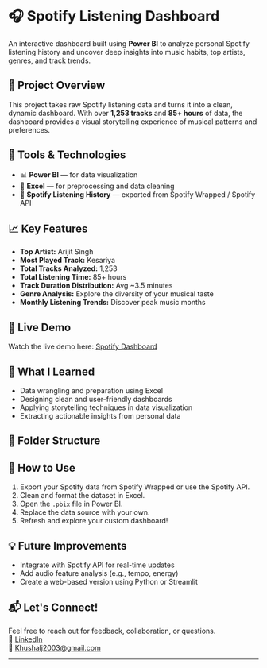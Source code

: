 # 🎧 Spotify Listening Dashboard

An interactive dashboard built using **Power BI** to analyze personal Spotify listening history and uncover deep insights into music habits, top artists, genres, and track trends.

## 📌 Project Overview

This project takes raw Spotify listening data and turns it into a clean, dynamic dashboard. With over **1,253 tracks** and **85+ hours** of data, the dashboard provides a visual storytelling experience of musical patterns and preferences.

## 🧰 Tools & Technologies
- 📊 **Power BI** — for data visualization
- 📂 **Excel** — for preprocessing and data cleaning
- 🎵 **Spotify Listening History** — exported from Spotify Wrapped / Spotify API

## 📈 Key Features
- **Top Artist:** Arijit Singh  
- **Most Played Track:** Kesariya  
- **Total Tracks Analyzed:** 1,253  
- **Total Listening Time:** 85+ hours  
- **Track Duration Distribution:** Avg ~3.5 minutes  
- **Genre Analysis:** Explore the diversity of your musical taste  
- **Monthly Listening Trends:** Discover peak music months

## 🎥 Live Demo
Watch the live demo here: [Spotify Dashboard](https://github.com/user-attachments/assets/c81ceae4-6a02-4fb6-9cbe-762c932e538a)

## 🧠 What I Learned
- Data wrangling and preparation using Excel
- Designing clean and user-friendly dashboards
- Applying storytelling techniques in data visualization
- Extracting actionable insights from personal data

## 📁 Folder Structure


## 🚀 How to Use
1. Export your Spotify data from Spotify Wrapped or use the Spotify API.
2. Clean and format the dataset in Excel.
3. Open the `.pbix` file in Power BI.
4. Replace the data source with your own.
5. Refresh and explore your custom dashboard!

## 💡 Future Improvements
- Integrate with Spotify API for real-time updates
- Add audio feature analysis (e.g., tempo, energy)
- Create a web-based version using Python or Streamlit

## 📬 Let's Connect!
Feel free to reach out for feedback, collaboration, or questions.  
🔗 [LinkedIn](https://www.linkedin.com/in/khushal-joshi728/)  
📧 Khushalj2003@gmail.com

---




